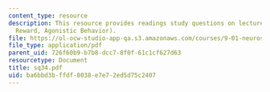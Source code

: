 ```yaml
---
content_type: resource
description: This resource provides readings study questions on lecture 34 (Drive,
  Reward, Agonistic Behavior).
file: https://ol-ocw-studio-app-qa.s3.amazonaws.com/courses/9-01-neuroscience-and-behavior-fall-2003/ba6bbd3bffdf8038e7e72ed5d75c2407_sq34.pdf
file_type: application/pdf
parent_uid: 726f60b9-b7b8-dcc7-8f0f-61c1cf627d63
resourcetype: Document
title: sq34.pdf
uid: ba6bbd3b-ffdf-8038-e7e7-2ed5d75c2407
---
```

